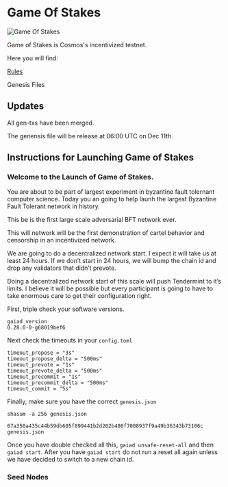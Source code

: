 # Game Of Stakes

![Game Of Stakes](GameOfStakes.png)


Game of Stakes is Cosmos's incentivized testnet.

Here you will find:

[Rules](RULES.md)

Genesis Files

## Updates

All gen-txs have been merged. 

The genensis file will be release at 06:00 UTC on Dec 11th.

## Instructions for Launching Game of Stakes


### Welcome to the Launch of Game of Stakes.

You are about to be part of largest experiment in byzantine fault tolernant computer science. Today you an going to help launh the largest Byzantine Fault Tolerant network in history.

This be is the first large scale adversarial BFT network ever.

This will network will be the first demonstration of cartel behavior and censorship in an incentivized network.

We are going to do a decentralized network start.  I expect it will take us at least 24 hours. If we don’t start in 24 hours, we will bump the chain id and drop any validators that didn’t prevote.

Doing a decentralized network start of this scale will push Tendermint to it’s limits. I believe it will be possible but every participant is going to have to take enormous care to get their configuration right.

First, triple check your software versions.

```
gaiad version
0.28.0-0-g68019bef6
```

Next check the timeouts in your `config.toml`

```
timeout_propose = "3s"
timeout_propose_delta = "500ms"
timeout_prevote = "1s"
timeout_prevote_delta = "500ms"
timeout_precommit = "1s"
timeout_precommit_delta = "500ms"
timeout_commit = "5s"
```

Finally,  make sure you have the correct `genesis.json`

`shasum -a 256 genesis.json `

`67a350a435c44b59db605f899441b2d202b480f7008937f9a49b36343b73106c  genesis.json`


Once you have double checked all this, `gaiad unsafe-reset-all` and then `gaiad start`.  After you have `gaiad start` do not run a reset all again unless we have decided to switch to a new chain id.

### Seed Nodes

